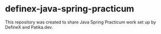 # definex-java-spring-practicum
This repository was created to share Java Spring Practicum work set up by DefineX and Patika.dev.
